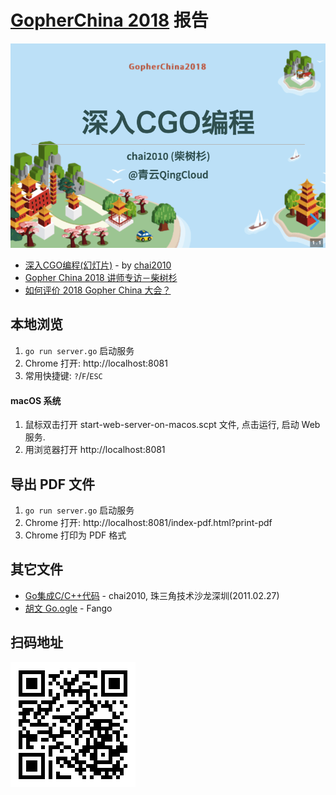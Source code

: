# [GopherChina 2018](http://2018.gopherchina.org/) 报告

[![](screenshot.png)](https://chai2010.github.io/gopherchina2018-cgo-talk/)

- [深入CGO编程(幻灯片)](https://chai2010.github.io/gopherchina2018-cgo-talk/) - by [chai2010](https://github.com/chai2010)
- [Gopher China 2018 讲师专访－柴树杉](https://mp.weixin.qq.com/s/-_e5Zt4x0yYvgV4_fkxAGw)
- [如何评价 2018 Gopher China 大会？](https://www.zhihu.com/question/272274153)

## 本地浏览

1. `go run server.go` 启动服务
1. Chrome 打开: http://localhost:8081
1. 常用快捷键: `?`/`F`/`ESC`

#### macOS 系统

1. 鼠标双击打开 start-web-server-on-macos.scpt 文件, 点击运行, 启动 Web 服务.
1. 用浏览器打开  http://localhost:8081


## 导出 PDF 文件

1. `go run server.go` 启动服务
1. Chrome 打开: http://localhost:8081/index-pdf.html?print-pdf
1. Chrome 打印为 PDF 格式


## 其它文件

- [Go集成C/C++代码](chai2010-cgo-talk-sz-20110207.pdf) - chai2010, 珠三角技术沙龙深圳(2011.02.27)
- [胡文 Go.ogle](go.ogle.pdf) - Fango

## 扫码地址

![](images/chai2010-gopherchina2018-cgo-talk.png)
